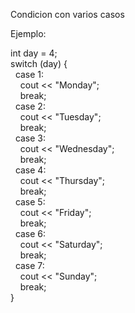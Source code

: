 
Condicion con varios casos

Ejemplo:

int day = 4;  
switch (day) {  
  case 1:  
    cout << "Monday";  
    break;  
  case 2:  
    cout << "Tuesday";  
    break;  
  case 3:  
    cout << "Wednesday";  
    break;  
  case 4:  
    cout << "Thursday";  
    break;  
  case 5:  
    cout << "Friday";  
    break;  
  case 6:  
    cout << "Saturday";  
    break;  
  case 7:  
    cout << "Sunday";  
    break;  
}

